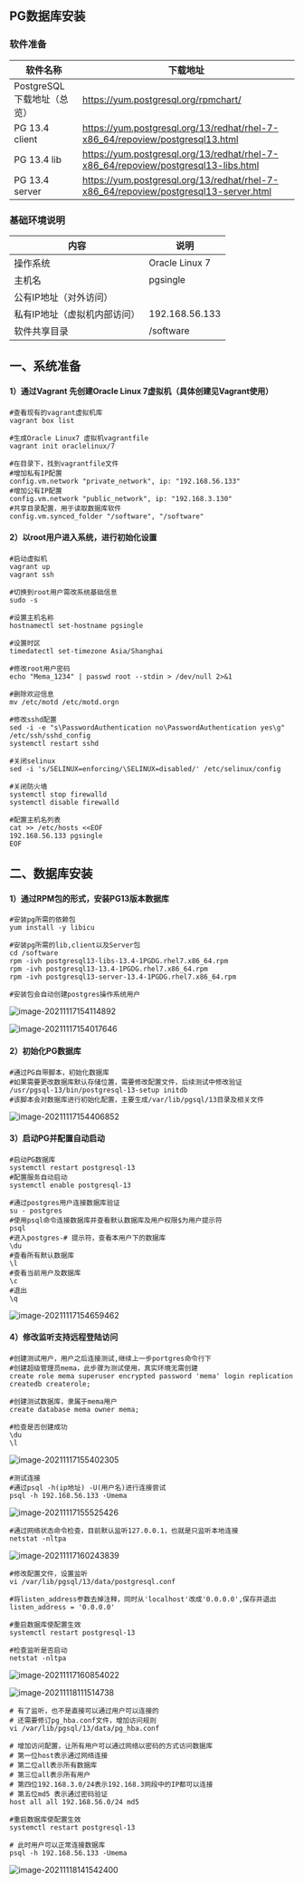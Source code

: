 ## PG数据库安装

### 软件准备

| 软件名称                     | 下载地址                                                     |
| ---------------------------- | ------------------------------------------------------------ |
| PostgreSQL  下载地址（总览） | https://yum.postgresql.org/rpmchart/                         |
| PG 13.4 client               | https://yum.postgresql.org/13/redhat/rhel-7-x86_64/repoview/postgresql13.html |
| PG 13.4 lib                  | https://yum.postgresql.org/13/redhat/rhel-7-x86_64/repoview/postgresql13-libs.html |
| PG 13.4 server               | https://yum.postgresql.org/13/redhat/rhel-7-x86_64/repoview/postgresql13-server.html |

### 基础环境说明

| 内容                         | 说明           |
| ---------------------------- | -------------- |
| 操作系统                     | Oracle Linux 7 |
| 主机名                       | pgsingle       |
| 公有IP地址（对外访问）       |                |
| 私有IP地址（虚拟机内部访问） | 192.168.56.133 |
| 软件共享目录                 | /software      |

## 一、系统准备

#### 1）通过Vagrant 先创建Oracle Linux 7虚拟机（具体创建见Vagrant使用）

```
#查看现有的vagrant虚拟机库
vagrant box list
```

```
#生成Oracle Linux7 虚拟机vagrantfile
vagrant init oraclelinux/7

#在目录下，找到vagrantfile文件
#增加私有IP配置
config.vm.network "private_network", ip: "192.168.56.133"
#增加公有IP配置 
config.vm.network "public_network", ip: "192.168.3.130"
#共享目录配置，用于读取数据库软件
config.vm.synced_folder "/software", "/software"
```

#### 2）以root用户进入系统，进行初始化设置

```
#启动虚拟机
vagrant up
vagrant ssh

#切换到root用户需改系统基础信息
sudo -s

#设置主机名称
hostnamectl set-hostname pgsingle

#设置时区
timedatectl set-timezone Asia/Shanghai

#修改root用户密码
echo "Mema_1234" | passwd root --stdin > /dev/null 2>&1

#删除欢迎信息
mv /etc/motd /etc/motd.orgn

#修改sshd配置
sed -i -e "s\PasswordAuthentication no\PasswordAuthentication yes\g" /etc/ssh/sshd_config
systemctl restart sshd

#关闭selinux
sed -i 's/SELINUX=enforcing/\SELINUX=disabled/' /etc/selinux/config

#关闭防火墙
systemctl stop firewalld
systemctl disable firewalld

#配置主机名列表
cat >> /etc/hosts <<EOF
192.168.56.133 pgsingle
EOF
```

## 二、数据库安装

#### 1）通过RPM包的形式，安装PG13版本数据库

```
#安装pg所需的依赖包
yum install -y libicu

#安装pg所需的lib,client以及Server包
cd /software
rpm -ivh postgresql13-libs-13.4-1PGDG.rhel7.x86_64.rpm
rpm -ivh postgresql13-13.4-1PGDG.rhel7.x86_64.rpm
rpm -ivh postgresql13-server-13.4-1PGDG.rhel7.x86_64.rpm

#安装包会自动创建postgres操作系统用户
```

![image-20211117154114892](PG数据库安装(单实例).assets/image-20211117154114892.png)

![image-20211117154017646](PG数据库安装(单实例).assets/image-20211117154017646.png)

#### 2）初始化PG数据库

```
#通过PG自带脚本，初始化数据库
#如果需要更改数据库默认存储位置，需要修改配置文件，后续测试中修改验证
/usr/pgsql-13/bin/postgresql-13-setup initdb
#该脚本会对数据库进行初始化配置，主要生成/var/lib/pgsql/13目录及相关文件
```

![image-20211117154406852](PG数据库安装(单实例).assets/image-20211117154406852.png)

#### 3）启动PG并配置自动启动

```
#启动PG数据库
systemctl restart postgresql-13
#配置服务自动启动
systemctl enable postgresql-13

#通过postgres用户连接数据库验证
su - postgres
#使用psql命令连接数据库并查看默认数据库及用户权限$为用户提示符
psql
#进入postgres-# 提示符，查看本用户下的数据库
\du
#查看所有默认数据库
\l
#查看当前用户及数据库
\c
#退出
\q
```

![image-20211117154659462](PG数据库安装(单实例).assets/image-20211117154659462.png)

#### 4）修改监听支持远程登陆访问

```
#创建测试用户，用户之后连接测试,继续上一步portgres命令行下
#创建超级管理员mema，此步骤为测试使用，真实环境无需创建
create role mema superuser encrypted password 'mema' login replication createdb createrole;

#创建测试数据库，隶属于mema用户
create database mema owner mema;

#检查是否创建成功
\du
\l
```

![image-20211117155402305](PG数据库安装(单实例).assets/image-20211117155402305.png)

```
#测试连接
#通过psql -h(ip地址) -U(用户名)进行连接尝试
psql -h 192.168.56.133 -Umema
```

![image-20211117155525426](PG数据库安装(单实例).assets/image-20211117155525426.png)

```
#通过网络状态命令检查，目前默认监听127.0.0.1，也就是只监听本地连接
netstat -nltpa
```

![image-20211117160243839](PG数据库安装(单实例).assets/image-20211117160243839.png)

```
#修改配置文件，设置监听
vi /var/lib/pgsql/13/data/postgresql.conf

#将listen_address参数去掉注释，同时从'localhost'改成'0.0.0.0',保存并退出
listen_address = '0.0.0.0'

#重启数据库使配置生效
systemctl restart postgresql-13

#检查监听是否启动
netstat -nltpa
```

![image-20211117160854022](PG数据库安装(单实例).assets/image-20211117160854022.png)

![image-20211118111514738](PG数据库安装(单实例).assets/image-20211118111514738.png)

```
# 有了监听，也不是直接可以通过用户可以连接的
# 还需要修订pg_hba.conf文件，增加访问规则
vi /var/lib/pgsql/13/data/pg_hba.conf

# 增加访问配置，让所有用户可以通过网络以密码的方式访问数据库
# 第一位host表示通过网络连接
# 第二位all表示所有数据库
# 第三位all表示所有用户
# 第四位192.168.3.0/24表示192.168.3网段中的IP都可以连接
# 第五位md5 表示通过密码验证
host all all 192.168.56.0/24 md5

#重启数据库使配置生效
systemctl restart postgresql-13

# 此时用户可以正常连接数据库
psql -h 192.168.56.133 -Umema 
```

![image-20211118141542400](PG数据库安装(单实例).assets/image-20211118141542400.png)
